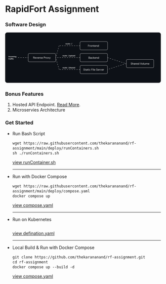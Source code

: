 # RapidFort Assignment

### Software Design

![Software Design](./diagram.png)

### Bonus Features

1. Hosted API Endpoint. [Read More]().
2. Microservies Architecture 

### Get Started

- Run Bash Script
  ```
  wget https://raw.githubusercontent.com/thekarananand/rf-assignment/main/deploy/runContainers.sh
  sh ./runContainers.sh
  ```

  [view runContainer.sh](./deploy/runContainers.sh)

  ---

- Run with Docker Compose
  ```
  wget https://raw.githubusercontent.com/thekarananand/rf-assignment/main/deploy/compose.yaml
  docker compose up
  ```

  [view compose.yaml](/deploy/compose.yaml)

  ---

- Run on Kubernetes
  ```
  ```

  [view defination.yaml](./deploy/defination.yaml)

  ---

- Local Build & Run with Docker Compose
  ```
  git clone https://github.com/thekarananand/rf-assignment.git
  cd rf-assignment
  docker compose up --build -d
  ```

  [view compose.yaml](./compose.yaml)


